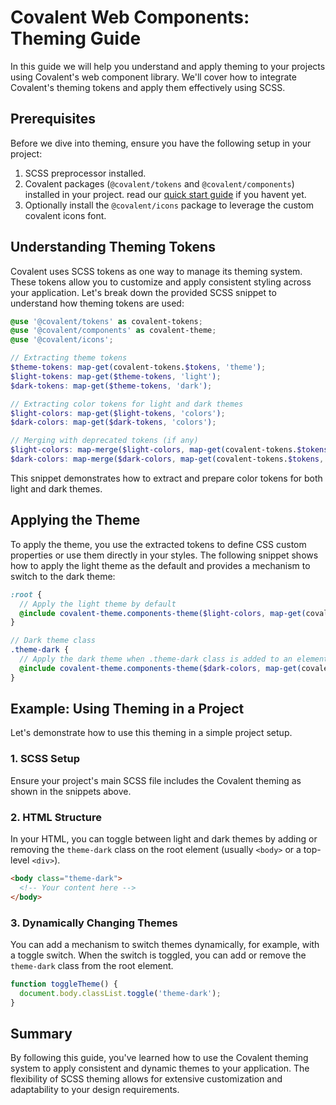 # Covalent Web Components: Theming Guide

In this guide we will help you understand and apply theming to your projects using Covalent's web component library. We'll cover how to integrate Covalent's theming tokens and apply them effectively using SCSS.

## Prerequisites

Before we dive into theming, ensure you have the following setup in your project:

1. SCSS preprocessor installed.
2. Covalent packages (`@covalent/tokens` and `@covalent/components`) installed in your project. read our [quick start guide](https://teradata.github.io/covalent/v8/#/docs/get-started/web-components) if you havent yet.
3. Optionally install the `@covalent/icons` package to leverage the custom covalent icons font.

## Understanding Theming Tokens

Covalent uses SCSS tokens as one way to manage its theming system. These tokens allow you to customize and apply consistent styling across your application. Let's break down the provided SCSS snippet to understand how theming tokens are used:

```scss
@use '@covalent/tokens' as covalent-tokens;
@use '@covalent/components' as covalent-theme;
@use '@covalent/icons';

// Extracting theme tokens
$theme-tokens: map-get(covalent-tokens.$tokens, 'theme');
$light-tokens: map-get($theme-tokens, 'light');
$dark-tokens: map-get($theme-tokens, 'dark');

// Extracting color tokens for light and dark themes
$light-colors: map-get($light-tokens, 'colors');
$dark-colors: map-get($dark-tokens, 'colors');

// Merging with deprecated tokens (if any)
$light-colors: map-merge($light-colors, map-get(covalent-tokens.$tokens, 'light'));
$dark-colors: map-merge($dark-colors, map-get(covalent-tokens.$tokens, 'dark'));
```

This snippet demonstrates how to extract and prepare color tokens for both light and dark themes.

## Applying the Theme

To apply the theme, you use the extracted tokens to define CSS custom properties or use them directly in your styles. The following snippet shows how to apply the light theme as the default and provides a mechanism to switch to the dark theme:

```scss
:root {
  // Apply the light theme by default
  @include covalent-theme.components-theme($light-colors, map-get(covalent-tokens.$tokens, typography));
}

// Dark theme class
.theme-dark {
  // Apply the dark theme when .theme-dark class is added to an element
  @include covalent-theme.components-theme($dark-colors, map-get(covalent-tokens.$tokens, typography));
}
```

## Example: Using Theming in a Project

Let's demonstrate how to use this theming in a simple project setup.

### 1. SCSS Setup

Ensure your project's main SCSS file includes the Covalent theming as shown in the snippets above.

### 2. HTML Structure

In your HTML, you can toggle between light and dark themes by adding or removing the `theme-dark` class on the root element (usually `<body>` or a top-level `<div>`).

```html
<body class="theme-dark">
  <!-- Your content here -->
</body>
```

### 3. Dynamically Changing Themes

You can add a mechanism to switch themes dynamically, for example, with a toggle switch. When the switch is toggled, you can add or remove the `theme-dark` class from the root element.

```javascript
function toggleTheme() {
  document.body.classList.toggle('theme-dark');
}
```

## Summary

By following this guide, you've learned how to use the Covalent theming system to apply consistent and dynamic themes to your application. The flexibility of SCSS theming allows for extensive customization and adaptability to your design requirements.

